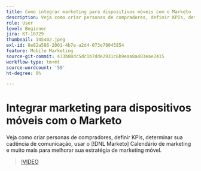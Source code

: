 ```yaml
---
title: Como integrar marketing para dispositivos móveis com o Marketo
description: Veja como criar personas de compradores, definir KPIs, determinar sua cadência de comunicação, usar [!DNL Marketo’s] Calendário de marketing e muito mais para melhorar sua estratégia de marketing móvel.
role: User
level: Beginner
jira: KT-10729
thumbnail: 345402.jpeg
exl-id: 8e82a586-2001-4b7e-a2d4-073e78045854
feature: Mobile Marketing
source-git-commit: 433b00dc5dc1b7dde2931c6b9eaa8a403eae2415
workflow-type: tm+mt
source-wordcount: '59'
ht-degree: 0%

---
```


# Integrar marketing para dispositivos móveis com o Marketo

Veja como criar personas de compradores, definir KPIs, determinar sua cadência de comunicação, usar o [!DNL Marketo] Calendário de marketing e muito mais para melhorar sua estratégia de marketing móvel.

>[!VIDEO](https://video.tv.adobe.com/v/345402/?quality=12&learn=on)
